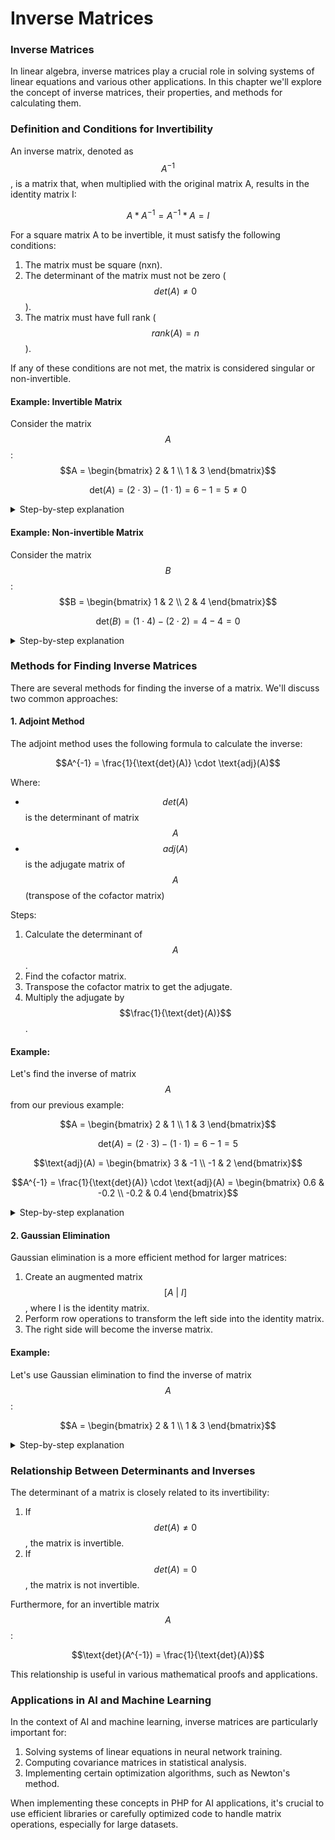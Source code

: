 # Inverse Matrices

### Inverse Matrices

In linear algebra, inverse matrices play a crucial role in solving systems of linear equations and various other applications. In this chapter we'll explore the concept of inverse matrices, their properties, and methods for calculating them.

### Definition and Conditions for Invertibility

An inverse matrix, denoted as $$A^{-1}$$, is a matrix that, when multiplied with the original matrix A, results in the identity matrix I:

$$A * A^{-1} = A^{-1} * A = I$$

For a square matrix A to be invertible, it must satisfy the following conditions:

1. The matrix must be square (nxn).
2. The determinant of the matrix must not be zero ($$det(A) ≠ 0$$).
3. The matrix must have full rank ($$rank(A) = n$$).

If any of these conditions are not met, the matrix is considered singular or non-invertible.

#### Example: Invertible Matrix

Consider the matrix $$A$$:  $$A = \begin{bmatrix} 2 & 1 \\ 1 & 3 \end{bmatrix}$$

$$\text{det}(A) = (2 \cdot 3) - (1 \cdot 1) = 6 - 1 = 5 \neq 0$$

<details>

<summary>Step-by-step explanation</summary>

To check if $$A$$ is invertible:

1. It is a 2x2 square matrix.
2. $$det(A) = (2 * 3) - (1 * 1) = 6 - 1 = 5 ≠ 0$$
3. The rank is 2 (full rank for a 2x2 matrix)

Therefore, $$A$$ is invertible.

</details>

#### Example: Non-invertible Matrix

Consider the matrix $$B$$:  $$B = \begin{bmatrix} 1 & 2 \\ 2 & 4 \end{bmatrix}$$

$$\text{det}(B) = (1 \cdot 4) - (2 \cdot 2) = 4 - 4 = 0$$

<details>

<summary>Step-by-step explanation</summary>

To check if $$B$$ is invertible:

1. It is a 2x2 square matrix.
2. $$det(B) = (1 * 4) - (2 * 2) = 4 - 4 = 0$$
3. The rank is 1 (not full rank)

Therefore, $$B$$ is not invertible.

</details>

### Methods for Finding Inverse Matrices

There are several methods for finding the inverse of a matrix. We'll discuss two common approaches:

#### 1. Adjoint Method

The adjoint method uses the following formula to calculate the inverse:&#x20;

$$A^{-1} = \frac{1}{\text{det}(A)} \cdot \text{adj}(A)$$

Where:

* $$det(A)$$ is the determinant of matrix $$A$$
* $$adj(A)$$ is the adjugate matrix of $$A$$ (transpose of the cofactor matrix)

Steps:

1. Calculate the determinant of $$A$$.
2. Find the cofactor matrix.
3. Transpose the cofactor matrix to get the adjugate.
4. Multiply the adjugate by $$\frac{1}{\text{det}(A)}$$.

#### Example:

Let's find the inverse of matrix $$A$$ from our previous example:

$$A = \begin{bmatrix} 2 & 1 \\ 1 & 3 \end{bmatrix}$$&#x20;

$$\text{det}(A) = (2 \cdot 3) - (1 \cdot 1) = 6 - 1 = 5$$&#x20;

$$\text{adj}(A) = \begin{bmatrix} 3 & -1 \\ -1 & 2 \end{bmatrix}$$ &#x20;

$$A^{-1} = \frac{1}{\text{det}(A)} \cdot \text{adj}(A) = \begin{bmatrix} 0.6 & -0.2 \\ -0.2 & 0.4 \end{bmatrix}$$

<details>

<summary>Step-by-step explanation</summary>

Step 1: Calculate the determinant $$det(A) = (2 * 3) - (1 * 1) = 6 - 1 = 5$$

Step 2: Find the cofactor matrix $$C_{11} = 3, C_{12} = -1, C_{21} = -1, C_{22} = 2$$

Cofactor matrix = $$\begin{bmatrix} 3 & -1 \\ -1 & 2 \end{bmatrix}$$

Step 3: Transpose the cofactor matrix to get the adjugate $$\text{adj}(A) = \begin{bmatrix} 3 & -1 \\ -1 & 2 \end{bmatrix}$$

Step 4: Multiply the adjugate by $$\frac{1}{\text{det}(A)} \cdot A^{-1} = 0.2 \cdot \begin{bmatrix} 3 & -1 \\ -1 & 2 \end{bmatrix}$$

$$A^{-1} = \begin{bmatrix} 0.6 & -0.2 \\ -0.2 & 0.4 \end{bmatrix}$$

</details>

#### 2. Gaussian Elimination

Gaussian elimination is a more efficient method for larger matrices:

1. Create an augmented matrix $$[A\ |\ I]$$, where I is the identity matrix.
2. Perform row operations to transform the left side into the identity matrix.
3. The right side will become the inverse matrix.

#### Example:

Let's use Gaussian elimination to find the inverse of matrix $$A$$:

$$A = \begin{bmatrix} 2 & 1 \\ 1 & 3 \end{bmatrix}$$

<details>

<summary>Step-by-step explanation</summary>

Step 1: Create the augmented matrix $$\left[\begin{array}{cc|cc} 2 & 1 & 1 & 0 \\ 1 & 3 & 0 & 1 \end{array}\right]$$

Step 2: Perform row operations $$\left[\begin{array}{cc|cc} 2 & 1 & 1 & 0 \\ 0 & 2.5 & -0.5 & 1 \end{array}\right]$$ &#x20;

$$R_2 = \frac{1}{2.5} R_2$$ &#x20;

$$R_2 \rightarrow \frac{1}{2.5} R_2 \quad \Rightarrow \quad \left[\begin{array}{cc|cc} 2 & 1 & 1 & 0 \\ 0 & 1 & -0.2 & 0.4 \end{array}\right]$$

$$R_1 \rightarrow R_1 - 1 \cdot R_2 \quad \Rightarrow \quad \left[\begin{array}{cc|cc} 2 & 0 & 1.2 & -0.4 \\ 0 & 1 & -0.2 & 0.4 \end{array}\right]$$

$$R_1 \rightarrow \frac{1}{2} R_1 \quad \Rightarrow \quad \left[\begin{array}{cc|cc} 1 & 0 & 0.6 & -0.2 \\ 0 & 1 & -0.2 & 0.4 \end{array}\right]$$

The resulting inverse matrix is: $$A^{-1} = \begin{bmatrix} 0.6 & -0.2 \\ -0.2 & 0.4 \end{bmatrix}$$

This result matches our previous calculation using the adjoint method.

</details>

### Relationship Between Determinants and Inverses

The determinant of a matrix is closely related to its invertibility:

1. If $$det(A) ≠ 0$$, the matrix is invertible.
2. If $$det(A) = 0$$, the matrix is not invertible.

Furthermore, for an invertible matrix $$A$$:

$$\text{det}(A^{-1}) = \frac{1}{\text{det}(A)}$$

This relationship is useful in various mathematical proofs and applications.

### Applications in AI and Machine Learning

In the context of AI and machine learning, inverse matrices are particularly important for:

1. Solving systems of linear equations in neural network training.
2. Computing covariance matrices in statistical analysis.
3. Implementing certain optimization algorithms, such as Newton's method.

When implementing these concepts in PHP for AI applications, it's crucial to use efficient libraries or carefully optimized code to handle matrix operations, especially for large datasets.
